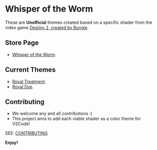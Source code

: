 # Whisper of the Worm

These are **Unofficial** themes created based on a specific shader from the video game [Destiny 2, created by Bungie](https://www.bungie.net/7/en/Destiny/Buy).

## Store Page

* [Whisper of the Worm](https://marketplace.visualstudio.com/items?itemName=arcane-eye.whisper-of-the-worm).

## Current Themes
* [Royal Treatment](https://d2.destinygamewiki.com/wiki/Royal_Treatment).
* [Royal Dye](https://d2.destinygamewiki.com/wiki/Royal_Dye).

## Contributing
* We welcome any and all contributions :) 
* This project aims to add each viable shader as a color theme for VSCode!

SEE: [CONTRIBUTING](CONTRIBUTING.md)

**Enjoy!**
